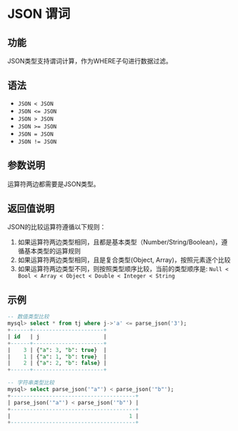 # JSON 谓词

## 功能

JSON类型支持谓词计算，作为WHERE子句进行数据过滤。

## 语法

- `JSON < JSON`
- `JSON <= JSON`
- `JSON > JSON`
- `JSON >= JSON`
- `JSON = JSON`
- `JSON != JSON`

## 参数说明

运算符两边都需要是JSON类型。

## 返回值说明

JSON的比较运算符遵循以下规则：

1. 如果运算符两边类型相同，且都是基本类型（Number/String/Boolean)，遵循基本类型的运算规则
2. 如果运算符两边类型相同，且是复合类型(Object, Array)，按照元素逐个比较
3. 如果运算符两边类型不同，则按照类型顺序比较，当前的类型顺序是: `Null < Bool < Array < Object < Double < Integer < String`

## 示例

```sql
-- 数值类型比较
mysql> select * from tj where j->'a' <= parse_json('3');
+------+----------------------+
| id   | j                    |
+------+----------------------+
|    3 | {"a": 3, "b": true}  |
|    1 | {"a": 1, "b": true}  |
|    2 | {"a": 2, "b": false} |
+------+----------------------+

-- 字符串类型比较
mysql> select parse_json('"a"') < parse_json('"b"');
+---------------------------------------+
| parse_json('"a"') < parse_json('"b"') |
+---------------------------------------+
|                                     1 |
+---------------------------------------+

```
